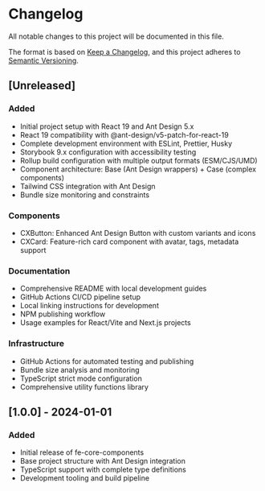 # Changelog

All notable changes to this project will be documented in this file.

The format is based on [Keep a Changelog](https://keepachangelog.com/en/1.0.0/),
and this project adheres to [Semantic Versioning](https://semver.org/spec/v2.0.0.html).

## [Unreleased]

### Added
- Initial project setup with React 19 and Ant Design 5.x
- React 19 compatibility with @ant-design/v5-patch-for-react-19
- Complete development environment with ESLint, Prettier, Husky
- Storybook 9.x configuration with accessibility testing
- Rollup build configuration with multiple output formats (ESM/CJS/UMD)
- Component architecture: Base (Ant Design wrappers) + Case (complex components)
- Tailwind CSS integration with Ant Design
- Bundle size monitoring and constraints

### Components
- CXButton: Enhanced Ant Design Button with custom variants and icons
- CXCard: Feature-rich card component with avatar, tags, metadata support

### Documentation  
- Comprehensive README with local development guides
- GitHub Actions CI/CD pipeline setup
- Local linking instructions for development
- NPM publishing workflow
- Usage examples for React/Vite and Next.js projects

### Infrastructure
- GitHub Actions for automated testing and publishing
- Bundle size analysis and monitoring
- TypeScript strict mode configuration
- Comprehensive utility functions library

## [1.0.0] - 2024-01-01

### Added
- Initial release of fe-core-components
- Base project structure with Ant Design integration
- TypeScript support with complete type definitions
- Development tooling and build pipeline